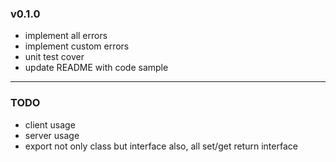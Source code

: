 ### v0.1.0

- implement all errors
- implement custom errors
- unit test cover
- update README with code sample

---

### TODO

- client usage
- server usage
- export not only class but interface also, all set/get return interface
